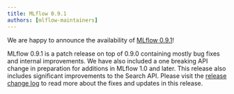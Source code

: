 ```yaml
---
title: MLflow 0.9.1
authors: [mlflow-maintainers]
---
```


We are happy to announce the availability of [MLflow 0.9.1](https://github.com/mlflow/mlflow/releases/tag/v0.9.1)!

MLflow 0.9.1 is a patch release on top of 0.9.0 containing mostly bug fixes and internal improvements. We have also included a one breaking API change in preparation for additions in MLflow 1.0 and later. This release also includes significant improvements to the Search API. Please visit the [release change log](https://github.com/mlflow/mlflow/releases/tag/v0.9.1) to read more about the fixes and updates in this release.
